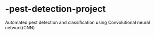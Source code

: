 # -pest-detection-project
Automated pest detection and classification using Convolutional neural network(CNN)
